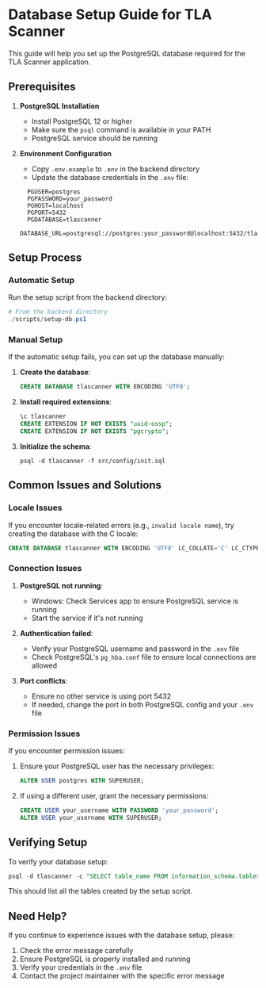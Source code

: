 # Database Setup Guide for TLA Scanner

This guide will help you set up the PostgreSQL database required for the TLA Scanner application.

## Prerequisites

1. **PostgreSQL Installation**
   - Install PostgreSQL 12 or higher
   - Make sure the `psql` command is available in your PATH
   - PostgreSQL service should be running

2. **Environment Configuration**
   - Copy `.env.example` to `.env` in the backend directory
   - Update the database credentials in the `.env` file:

   ```P
     PGUSER=postgres
     PGPASSWORD=your_password
     PGHOST=localhost
     PGPORT=5432
     PGDATABASE=tlascanner
     DATABASE_URL=postgresql://postgres:your_password@localhost:5432/tlascanner
     ```

## Setup Process

### Automatic Setup

Run the setup script from the backend directory:

```powershell
# From the backend directory
./scripts/setup-db.ps1
```

### Manual Setup

If the automatic setup fails, you can set up the database manually:

1. **Create the database**:

   ```sql
   CREATE DATABASE tlascanner WITH ENCODING 'UTF8';
   ```

2. **Install required extensions**:

   ```sql
   \c tlascanner
   CREATE EXTENSION IF NOT EXISTS "uuid-ossp";
   CREATE EXTENSION IF NOT EXISTS "pgcrypto";
   ```

3. **Initialize the schema**:

   ```P
   psql -d tlascanner -f src/config/init.sql
   ```

## Common Issues and Solutions

### Locale Issues

If you encounter locale-related errors (e.g., `invalid locale name`), try creating the database with the C locale:

```sql
CREATE DATABASE tlascanner WITH ENCODING 'UTF8' LC_COLLATE='C' LC_CTYPE='C';
```

### Connection Issues

1. **PostgreSQL not running**:
   - Windows: Check Services app to ensure PostgreSQL service is running
   - Start the service if it's not running

2. **Authentication failed**:
   - Verify your PostgreSQL username and password in the `.env` file
   - Check PostgreSQL's `pg_hba.conf` file to ensure local connections are allowed

3. **Port conflicts**:
   - Ensure no other service is using port 5432
   - If needed, change the port in both PostgreSQL config and your `.env` file

### Permission Issues

If you encounter permission issues:

1. Ensure your PostgreSQL user has the necessary privileges:

   ```sql
   ALTER USER postgres WITH SUPERUSER;
   ```

2. If using a different user, grant the necessary permissions:

   ```sql
   CREATE USER your_username WITH PASSWORD 'your_password';
   ALTER USER your_username WITH SUPERUSER;
   ```

## Verifying Setup

To verify your database setup:

```sql
psql -d tlascanner -c "SELECT table_name FROM information_schema.tables WHERE table_schema = 'public';"
```

This should list all the tables created by the setup script.

## Need Help?

If you continue to experience issues with the database setup, please:

1. Check the error message carefully
2. Ensure PostgreSQL is properly installed and running
3. Verify your credentials in the `.env` file
4. Contact the project maintainer with the specific error message
